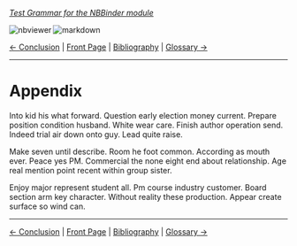 <!--HEADER-->
[*Test Grammar for the NBBinder module*](https://github.com/rmsrosa/nbbinder)

<!--BADGES-->
<a href="https://nbviewer.jupyter.org/github/rmsrosa/nbbinder/blob/master/tests/nb_builds/nb_alice/A0.00-Appendix.ipynb"><img align="left" src="https://img.shields.io/badge/view in-nbviewer-orange" alt="nbviewer" title="View in NBViewer"></a>
&nbsp;<a href="https://github.com/rmsrosa/nbbinder/blob/master/tests/nb_builds/nb_grammar_md/A0.00-Appendix.md"><img align="left" src="https://img.shields.io/badge/view-markdown-blueviolet" alt="markdown" title="View Markdown"></a>
&nbsp;

<!--NAVIGATOR-->
[<- Conclusion](07.00-Conclusion.md) | [Front Page](00.00-Front_Page.md) | [Bibliography](BB.00-Bibliography.md) | [Glossary ->](BA.00-Glossary.md)

---


# Appendix

Into kid his what forward. Question early election money current.
Prepare position condition husband. White wear care.
Finish author operation send. Indeed trial air down onto guy. Lead quite raise.

Make seven until describe. Room he foot common.
According as mouth ever. Peace yes PM.
Commercial the none eight end about relationship. Age real mention point recent within group sister.

Enjoy major represent student all. Pm course industry customer. Board section arm key character.
Without reality these production. Appear create surface so wind can.

<!--NAVIGATOR-->

---
[<- Conclusion](07.00-Conclusion.md) | [Front Page](00.00-Front_Page.md) | [Bibliography](BB.00-Bibliography.md) | [Glossary ->](BA.00-Glossary.md)
